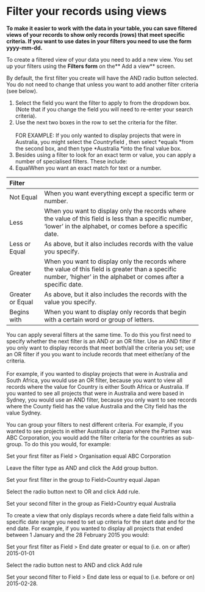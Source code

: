 

# Filter your records using views

**To make it easier to work with the data in your table, you can save filtered views of your records to show only records (rows) that meet specific criteria. If you want to use dates in your filters you need to use the form yyyy-mm-dd.**

To create a filtered view of your data you need to add a new view. You set up your filters using the&nbsp;**Filters form** on the**&nbsp;Add a view**&nbsp;screen.

By default, the first filter you create will have the AND radio button selected. You do not need to change that unless you want to add another filter criteria (see below).

1. Select the field you want the filter to apply to from the dropdown box. (Note that if you change the field you will need to re-enter your search criteria).
2. Use the next two boxes in the row to set the criteria for the filter.
   <br>
   <br>FOR EXAMPLE: If you only wanted to display projects that were in Australia, you might select the *Country*field , then select&nbsp;*equals&nbsp;*from the second box, and then type&nbsp;*Australia&nbsp;*into the final value box.
3. Besides using a filter to look for an exact term or value, you can apply a number of specialised filters. These include:
4. EqualWhen you want an exact match for text or a number.

| Filter  | |
| :--- | :---|
| Not Equal | When you want everything except a specific term or number.|
| Less | When you want to display only the records where the value of this field is less than a specific number, ‘lower’ in the alphabet, or comes before a specific date. |
| Less or Equal |As above, but it also includes records with the value you specify. |
| Greater | When you want to display only the records where the value of this field is greater than a specific number, ‘higher’ in the alphabet or comes after a specific date. |
|Greater or Equal | As above, but it also includes the records with the value you specify.| 
|Begins with | When you want to display only records that begin with a certain word or group of letters. |

You can apply several filters at the same time. To do this you first need to specify whether the next filter is an AND or an OR filter. Use an AND filter if you only want to display records that meet both/all the criteria you set; use an OR filter if you you want to include records that meet either/any of the criteria.
<br>
<br>For example, if you wanted to display projects that were in Australia and South Africa, you would use an OR filter, because you want to view all records where the value for Country is either South Africa or Australia. If you wanted to see all projects that were in Australia and were based in Sydney, you would use an AND filter, because you only want to see records where the County field has the value Australia and the City field has the value Sydney.

You can group your filters to nest different criteria. For example, if you wanted to see projects in either Australia or Japan where the Partner was ABC Corporation, you would add the filter criteria for the countries as sub-group. To do this you would, for example:

Set your first filter as Field &gt; Organisation equal ABC Corporation

Leave the filter type as AND and click the Add group button.

Set your first filter in the group to Field&gt;Country equal Japan

Select the radio button next to OR and click Add rule.

Set your second filter in the group as Field&gt;Country equal Australia

To create a view that only displays records where a date field falls within a specific date range you need to set up criteria for the start date and for the end date. For example, if you wanted to display all projects that ended between 1 January and the 28 February 2015 you would:

Set your first filter as Field &gt; End date greater or equal to (i.e. on or after) 2015-01-01

Select the radio button nest to AND and click Add rule

Set your second filter to Field &gt; End date less or equal to (i.e. before or on) 2015-02-28.